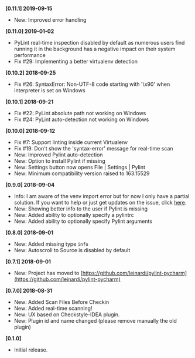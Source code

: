 **[0.11.1] 2019-09-15**
 - New: Improved error handling

**[0.11.0] 2019-01-02**
 - PyLint real-time inspection disabled by default as numerous users find running it in the background has a negative
   impact on their system performance
 - Fix #29: Implementing a better virtualenv detection

**[0.10.2] 2018-09-25**
 - Fix #26: SyntaxError: Non-UTF-8 code starting with '\x90' when interpreter is set on Windows

**[0.10.1] 2018-09-21**
 - Fix #22: PyLint absolute path not working on Windows
 - Fix #24: PyLint auto-detection not working on Windows

**[0.10.0] 2018-09-12**
- Fix #7: Support linting inside current Virtualenv
- Fix #19: Don't show the 'syntax-error' message for real-time scan
- New: Improved Pylint auto-detection
- New: Option to install Pylint if missing
- New: Settings button now opens File | Settings | Pylint
- New: Minimum compatibility version raised to 163.15529

**[0.9.0] 2018-09-04**
 - Info: I am aware of the venv import error but for now I only have a partial solution. If you want to help or just get updates on the issue, click [here](https://github.com/leinardi/pylint-pycharm/issues/7).
 - New: Showing better info to the user if Pylint is missing
 - New: Added ability to optionally specify a pylintrc
 - New: Added ability to optionally specify Pylint arguments

**[0.8.0] 2018-09-01**
 - New: Added missing type `info`
 - New: Autoscroll to Source is disabled by default

**[0.7.1] 2018-09-01**
 - New: Project has moved to [https://github.com/leinardi/pylint-pycharm](https://github.com/leinardi/pylint-pycharm)

**[0.7.0] 2018-08-31**
 - New: Added Scan Files Before Checkin
 - New: Added real-time scanning!
 - New: UX based on Checkstyle-IDEA plugin.
 - New: Plugin id and name changed (please remove manually the old plugin)

**[0.1.0]**
 - Initial release.
